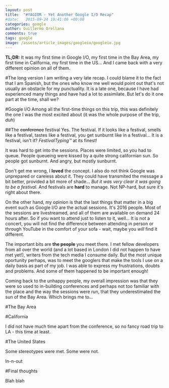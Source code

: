 ```yaml
---
layout: post
title:  "#YAGIOR - Yet Another Google I/O Recap"
#date:   2015-09-24 10:41:06 +00:00
categories: google
author: Guillermo Orellana
comments: true
tags: google
image: /assets/article_images/googleio/googleio.jpg
---
```


**TL;DR:** It was my first time in Google I/O, my first time in the Bay Area, my first time in California, my first time in the US... And I came back with a very different opinion on all of them. 

#The long version
I am writing a very late recap. I could blame it to the fact that I am Spanish, but the ones who know me well would point out that's not usually an obstacle for my punctuality. It is a late one, because I have had experienced many things and have had a lot to assimilate. But let's do it one part at the time, shall we?

#Google I/O
Among all the first-time things on this trip, this was definitely the one I was the most excited about (it was the whole purpose of the trip, *duh*)

##The ~~conference~~ festival
Yes. The festival. If it looks like a festival, smells like a festival, tastes like a festival, you get sunburnt like in a festival... It is a festival, isn't it? *FestivalTyping™* at its finest!

It was hard to get into the sessions. Places were limited, so you had to queue. People queueing were kissed by a quite strong californian sun. So people got sunburnt. And angry, but mostly sunburnt.

Don't get me wrong, I **loved** the concept. I also do not think Google was unprepared or careless about it. They could have transmited the message a bit better, provided a bit more of shade... *But it was very clear it was going to be a festival.* And festivals are **hard** to manage. Not NP-hard, but sure it's right about there.

On the other hand, my opinion is that the last things that matter in a big event such as Google I/O are the actual sessions. It's 2016 people. Most of the sessions are livestreamed, and all of them are available on demand 24 hours after. So if you want to attend just to listen to it, well... It is not a concert, you will not find the difference between attending in person or through  YouTube in the comfort of your sofa - wait, maybe you *will* find it different.

The important bits are **the people** you meet there. I met fellow developers from all over the world (and a lot based in London I did not happen to have met yet!), writers from the tech media I consume daily. But the most unique oportunity perhaps, was to meet the googlers that make the tools I use on a daily basis as part of my job. I was able to express my frustrations, doubts and  problems. And some of them happened to be important enough!

Coming back to the unhappy people, my overall impression was that they were so used to in-building conferences and perhaps not too familiar with the place and the way the sessions were run, that they underestimated the sun of the Bay Area. Which brings me to...

#The Bay Area



#California

I did not have much time apart from the conference, so no fancy road trip to LA - this time at least.

#The United States

Some stereotypes were met. Some were not. 

In-n-out

#Final thoughts

Blah blah

